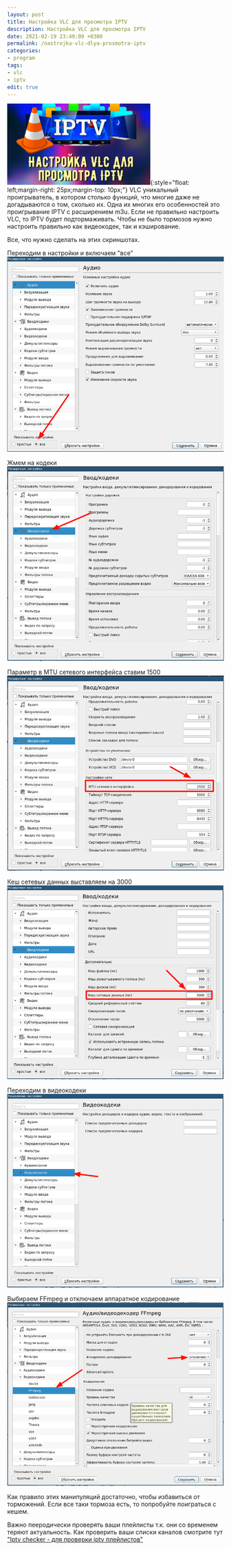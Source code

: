 ```yaml
---
layout: post
title: Настройка VLC для просмотра IPTV
description: Настройка VLC для просмотра IPTV
date: 2021-02-19 23:49:09 +0300
permalink: /nastrojka-vlc-dlya-prosmotra-iptv
categories: 
- program
tags:
- vlc
- iptv
edit: true
---
```

![Настройка VLC для просмотра IPTV](../img/iptv.png){:style="float: left;margin-right: 25px;margin-top: 10px;"} VLC уникальный проигрыватель, в котором столько функций, что многие даже не догадываются о том, сколько их. 
Одна их многих его особенностей это проигрывание IPTV с расширением m3u. Если не правильно настроить VLC, то IPTV будет подтормаживать.
Чтобы не было тормозов нужно настроить правильно как видеокодек, так и кэширование.

Все, что нужно сделать на этих скриншотах.

Переходим в настройки и включаем "все"
![Настройка VLC для просмотра IPTV](../img/1.png)

Жмем на кодеки
![Настройка VLC для просмотра IPTV](../img/2.png)

Параметр в MTU сетевого интерфейса ставим 1500
![Настройка VLC для просмотра IPTV](../img/3.png)

Кеш сетевых данных выставляем на 3000
![Настройка VLC для просмотра IPTV](../img/4.png)

Переходим в видеокодеки
![Настройка VLC для просмотра IPTV](../img/5.png)

Выбираем FFmpeg и отключаем аппаратное кодирование
![Настройка VLC для просмотра IPTV](../img/6.png)

Как правило этих манипуляций достаточно, чтобы избавиться от торможений. Если все таки тормоза есть, то попробуйте поиграться с кешем.

Важно пееродически проверять ваши плейлисты т.к. они со временем теряют актуальность. Как проверить ваши списки каналов смотрите тут ["Iptv checker - для проверки iptv плейлистов"](https://ordanax.github.io/iptv-checker)
